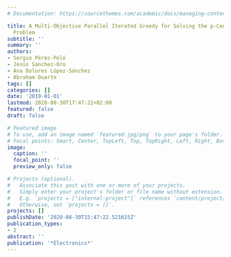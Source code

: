 ```yaml
---
# Documentation: https://sourcethemes.com/academic/docs/managing-content/

title: A Multi-Objective Parallel Iterated Greedy for Solving the p-Center and p-Dispersion
  Problem
subtitle: ''
summary: ''
authors:
- Sergio Pérez-Peló
- Jesús Sánchez-Oro
- Ana Dolores López-Sánchez
- Abraham Duarte
tags: []
categories: []
date: '2019-01-01'
lastmod: 2020-08-30T17:47:22+02:00
featured: false
draft: false

# Featured image
# To use, add an image named `featured.jpg/png` to your page's folder.
# Focal points: Smart, Center, TopLeft, Top, TopRight, Left, Right, BottomLeft, Bottom, BottomRight.
image:
  caption: ''
  focal_point: ''
  preview_only: false

# Projects (optional).
#   Associate this post with one or more of your projects.
#   Simply enter your project's folder or file name without extension.
#   E.g. `projects = ["internal-project"]` references `content/project/deep-learning/index.md`.
#   Otherwise, set `projects = []`.
projects: []
publishDate: '2020-08-30T15:47:22.521615Z'
publication_types:
- 2
abstract: ''
publication: '*Electronics*'
---
```

